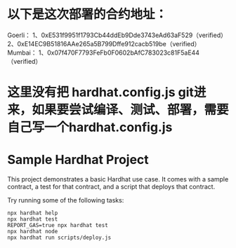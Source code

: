 # 以下是这次部署的合约地址：
Goerli：
  1、0xE531f9951f1793Cb44ddEb9Dde3743eAd63aF529（verified）
  2、0xE14EC9B51816AAe265a5B799Dffe912cacb519be（verified）
Mumbai：
  1、0x07f470F7793FeFb0F0602bAfC783023c81F5aE44（verified）

# 这里没有把 hardhat.config.js git进来，如果要尝试编译、测试、部署，需要自己写一个hardhat.config.js

# Sample Hardhat Project

This project demonstrates a basic Hardhat use case. It comes with a sample contract, a test for that contract, and a script that deploys that contract.

Try running some of the following tasks:

```shell
npx hardhat help
npx hardhat test
REPORT_GAS=true npx hardhat test
npx hardhat node
npx hardhat run scripts/deploy.js
```
